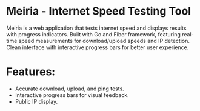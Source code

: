 # Meiria - Internet Speed Testing Tool

Meiria is a web application that tests internet speed and displays results with progress indicators. Built with Go and Fiber framework, featuring real-time speed measurements for download/upload speeds and IP detection. Clean interface with interactive progress bars for better user experience.

# Features:
- Accurate download, upload, and ping tests.
- Interactive progress bars for visual feedback.
- Public IP display.
